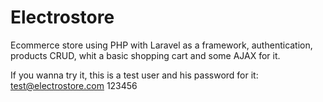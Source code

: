 # Electrostore
Ecommerce store using PHP with Laravel as a framework, authentication, products CRUD, whit a basic shopping cart and some AJAX for it.

If you wanna try it, this is a test user and his password for it:
test@electrostore.com
123456
